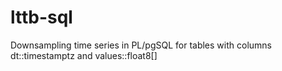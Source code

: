 # lttb-sql
Downsampling time series in PL/pgSQL for tables with columns dt::timestamptz and values::float8[]
